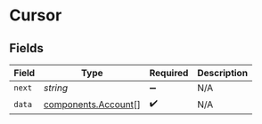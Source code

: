 # Cursor


## Fields

| Field                                                      | Type                                                       | Required                                                   | Description                                                |
| ---------------------------------------------------------- | ---------------------------------------------------------- | ---------------------------------------------------------- | ---------------------------------------------------------- |
| `next`                                                     | *string*                                                   | :heavy_minus_sign:                                         | N/A                                                        |
| `data`                                                     | [components.Account](../../models/components/account.md)[] | :heavy_check_mark:                                         | N/A                                                        |
